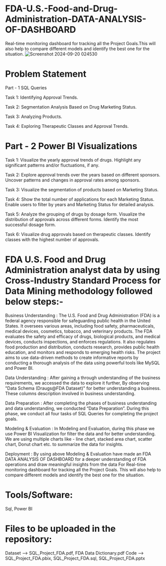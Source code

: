 # FDA-U.S.-Food-and-Drug-Administration-DATA-ANALYSIS-OF-DASHBOARD
Real-time monitoring dashboard for tracking all the Project Goals.This will also help to compare different models and identify the best one for the situation.
![Screenshot 2024-09-20 024530](https://github.com/user-attachments/assets/d0a7c2d2-cc82-4263-bea5-804f83457cfa)
# Problem Statement
Part - 1 SQL Queries

Task 1: Identifying Approval Trends.

Task 2: Segmentation Analysis Based on Drug Marketing Status.

Task 3: Analyzing Products.

Task 4: Exploring Therapeutic Classes and Approval Trends.

# Part - 2 Power BI Visualizations

Task 1: Visualize the yearly approval trends of drugs. Highlight any significant patterns and/or fluctuations, if any.

Task 2: Explore approval trends over the years based on different sponsors. Uncover patterns and changes in approval rates among sponsors.

Task 3: Visualize the segmentation of products based on Marketing Status.

Task 4: Show the total number of applications for each Marketing Status. Enable users to filter by years and Marketing Status for detailed analysis.

Task 5: Analyze the grouping of drugs by dosage form. Visualize the distribution of approvals across different forms. Identify the most successful dosage form.

Task 6: Visualize drug approvals based on therapeutic classes. Identify classes with the highest number of approvals.

# FDA U.S. Food and Drug Administration analyst data by using Cross-Industry Standard Process for Data Mining methodology followed below steps:-

Business Understanding : The U.S. Food and Drug Administration (FDA) is a federal agency responsible for safeguarding public health in the United States. It oversees various areas, including food safety, pharmaceuticals, medical devices, cosmetics, tobacco, and veterinary products. The FDA evaluates the safety and efficacy of drugs, biological products, and medical devices, conducts inspections, and enforces regulations. It also regulates food production and distribution, conducts research, provides public health education, and monitors and responds to emerging health risks. The project aims to use data-driven methods to create informative reports by conducting a thorough analysis of the data using powerful tools like MySQL and Power BI.

Data Understanding : After gaining a through understanding of the business requirements, we accessed the data to explore it further, By observing "Data Schema (Draugs@FDA Dataset)" for better understanding a business. These columns description involved in business understanding. 

Data Preparation : After completing the phases of business understanding and data understanding, we conducted “Data Preparation”. During this phase, we conduct all four tasks of SQL Queries for completing the project goals.

Modeling & Evaluation : In Modeling and Evaluation, during this phase we use Power BI Visualization for filter the data and for better understanding. We are using multiple charts like - line chart, stacked area chart, scatter chart, Donut chart etc. to summarize the data for insights.

Deployment : By using above Modeling & Evaluation have made an FDA DATA ANALYSIS OF DASHBOARD for a deeper understanding of FDA operations and draw meaningful insights from the data For Real-time monitoring dashboard for tracking all the Project Goals. This will also help to compare different models and identify the best one for the situation.

# Tools/Software:
Sql, Power BI

# Files to be uploaded in the repository:
Dataset --> SQL_Project_FDA.pdf, FDA Data Dictionary.pdf
Code --> SQL_Project_FDA.pbix, SQL_Project_FDA.sql, SQL_Project_FDA.pptx
